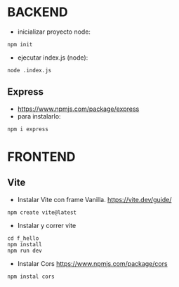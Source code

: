 # BACKEND
- inicializar proyecto node:
```
npm init 
```
- ejecutar index.js (node):
```
node .index.js
```
## Express
- https://www.npmjs.com/package/express
- para instalarlo:
```
npm i express 
```
# FRONTEND
## Vite
- Instalar Vite con frame Vanilla. https://vite.dev/guide/
```
npm create vite@latest
```
- Instalar y correr vite
```
cd f_hello
npm install
npm run dev
```
- Instalar Cors  https://www.npmjs.com/package/cors
```
npm instal cors
```